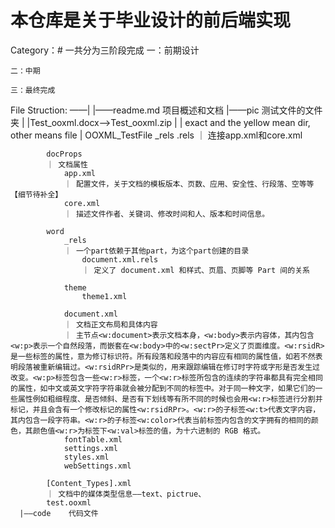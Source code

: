 # 本仓库是关于毕业设计的前后端实现

Category：# 一共分为三阶段完成
    一：前期设计

    二：中期

    三：最终完成

File Struction:
    ——|
      |——readme.md  项目概述和文档
      |——pic        测试文件的文件夹
      |  |Test_ooxml.docx—>Test_ooxml.zip
      |  | exact and the yellow mean dir, other means file
      |   OOXML_TestFile
            _rels
                .rels
                ｜ 连接app.xml和core.xml

            docProps
            ｜ 文档属性
                app.xml
                ｜ 配置文件，关于文档的模板版本、页数、应用、安全性、行段落、空等等【细节待补全】
                core.xml
                ｜ 描述文件作者、关键词、修改时间和人、版本和时间信息。

            word
                _rels
                ｜ 一个part依赖于其他part，为这个part创建的目录
                    document.xml.rels
                    ｜ 定义了 document.xml 和样式、页眉、页脚等 Part 间的关系

                theme
                    theme1.xml

                document.xml
                ｜ 文档正文布局和具体内容
                ｜ 主节点<w:document>表示文档本身，<w:body>表示内容体，其内包含<w:p>表示一个自然段落，而嵌套在<w:body>中的<w:sectPr>定义了页面维度。<w:rsidR>是一些标签的属性，意为修订标识符。所有段落和段落中的内容应有相同的属性值，如若不然表明段落被重新编辑过。<w:rsidRPr>是类似的，用来跟踪编辑在修订时字符或字形是否发生过改变。<w:p>标签包含一些<w:r>标签，一个<w:r>标签所包含的连续的字符串都具有完全相同的属性，如中文或英文字符字符串就会被分配到不同的标签中。对于同一种文字，如果它们的一些属性例如粗细程度、是否倾斜、是否有下划线等有所不同的时候也会用<w:r>标签进行分割并标记，并且会含有一个修改标记的属性<w:rsidRPr>。<w:r>的子标签<w:t>代表文字内容，其内包含一段字符串。<w:r>的子标签<w:color>代表当前标签内包含的文字拥有的相同的颜色，其颜色值<w:r>为标签下<w:val>标签的值，为十六进制的 RGB 格式。
                fontTable.xml
                settings.xml
                styles.xml
                webSettings.xml

            [Content_Types].xml
            ｜ 文档中的媒体类型信息——text、pictrue、
            test.ooxml
      |——code    代码文件

